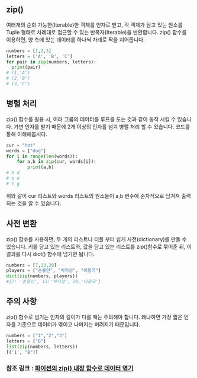 ## zip()

여러개의 순회 가능한(Iterable)한 객체를 인자로 받고, 각 객체가 담고 있는 원소를 Tuple 형태로 차례대로 접근할 수 있는 반복자(Iterable)을 반환합니다.
zip() 함수를 이용하면, 양 측에 있는 데이터를 하나씩 차례로 짝을 지어줍니다.

```python
numbers = [1,2,3]
letters = ['A', 'B', 'C']
for pair in zip(numbers, letters):
  print(pair)
# (1,'A')
# (2,'B')
# (3,'C')
```

## 병렬 처리
zip() 함수를 활용 시, 여러 그룹의 데이터를 루프를 도는 것과 같이 동작 시킬 수 있습니다. 가변 인자를 받기 때문에 2개 이상의 인자를 넘겨 병렬 처리 할 수 있습니다.
코드를 통해 이해해봅시다.
```python
cur = "hot"
words = ["dog"]
for i in range(len(words)):
    for a,b in zip(cur, words[i]):
        print(a,b)
# h d
# o o
# t g
```
위와 같이 cur 리스트와 words 리스트의 원소들이 a,b 변수에 순차적으로 담겨져 출력되는 것을 알 수 있습니다.

## 사전 변환
zip() 함수를 사용하면, 두 개의 리스트나 터플 부터 쉽게 사전(dictionary)를 만들 수 있습니다. 키를 담고 있는 리스트와, 값을 담고 있는 리스트를 zip()함수로 묶어준 뒤, 이 결과를 다시 dict() 함수에 넘기면 됩니다.

```python
numbers = [7,13,20]
players = ["손흥민", "박지성", "이동국"]
dict(zip(numbers, players))
#{7: '손흥민', 13:'박지성', 20,'이동국'}
```

## 주의 사항
zip() 함수로 넘기는 인자의 길이가 다를 때는 주의해야 합니다. 왜냐하면 가장 짧은 인자를 기준으로 데이터가 엮이고 나머지는 버려지기 때문입니다.

```python
numbers = ["1","2","3"]
letters = ["B"]
list(zip(numbers, letters))
[('1', "B")]
```

### 참조 링크 : [파이썬의 zip() 내장 함수로 데이터 엮기](https://www.daleseo.com/python-zip/?q=cache:h7Uq8l_NO8MJ:https://www.daleseo.com/python-zip/&cd=1&hl=ko&ct=clnk&gl=kr)